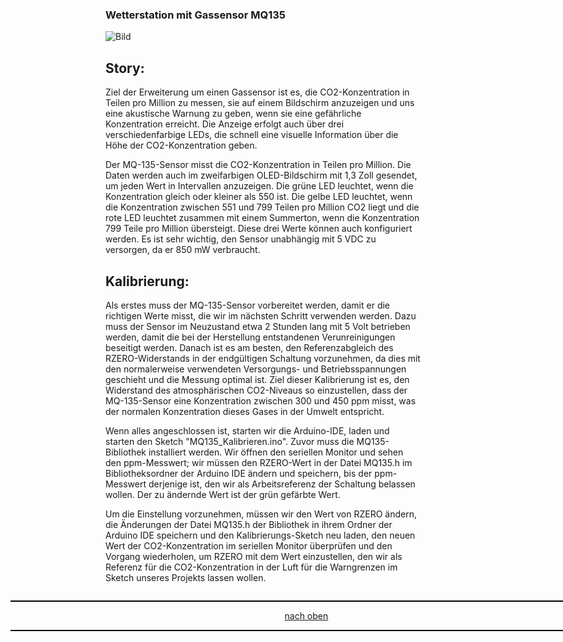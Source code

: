 <a name="oben"></a>

### Wetterstation mit Gassensor MQ135


![Bild](/pic/Wetterstation.png)

## Story:
Ziel der Erweiterung um einen Gassensor ist es, die CO2-Konzentration in Teilen pro Million zu messen, sie auf 
einem Bildschirm anzuzeigen und uns eine akustische Warnung zu geben, wenn sie eine gefährliche 
Konzentration erreicht. Die Anzeige erfolgt auch über drei verschiedenfarbige 
LEDs, die schnell eine visuelle Information über die Höhe der CO2-Konzentration geben. 

Der MQ-135-Sensor misst die CO2-Konzentration in Teilen pro Million. Die Daten 
werden auch im zweifarbigen OLED-Bildschirm mit 1,3 Zoll gesendet, um jeden Wert in 
Intervallen anzuzeigen. Die grüne LED leuchtet, wenn die Konzentration 
gleich oder kleiner als 550 ist. Die gelbe LED leuchtet, wenn die Konzentration zwischen 551 und 799 
Teilen pro Million CO2 liegt und die rote LED leuchtet zusammen mit einem Summerton, wenn die Konzentration 
799 Teile pro Million übersteigt. Diese drei Werte können auch konfiguriert werden.
Es ist sehr wichtig, den Sensor unabhängig mit 5 VDC zu versorgen, da er 850 mW verbraucht.

## Kalibrierung:
Als erstes muss der MQ-135-Sensor vorbereitet werden, damit er die richtigen Werte misst, die wir im 
nächsten Schritt verwenden werden. Dazu muss der Sensor im Neuzustand etwa 2 Stunden lang mit 5 Volt 
betrieben werden, damit die bei der Herstellung entstandenen Verunreinigungen beseitigt werden. 
Danach ist es am besten, den Referenzabgleich des RZERO-Widerstands in der endgültigen Schaltung 
vorzunehmen, da dies mit den normalerweise verwendeten Versorgungs- und Betriebsspannungen geschieht 
und die Messung optimal ist.
Ziel dieser Kalibrierung ist es, den Widerstand des atmosphärischen CO2-Niveaus so einzustellen, 
dass der MQ-135-Sensor eine Konzentration zwischen 300 und 450 ppm misst, was der normalen Konzentration 
dieses Gases in der Umwelt entspricht. 

Wenn alles angeschlossen ist, starten wir die Arduino-IDE, laden und starten den Sketch "MQ135_Kalibrieren.ino". 
Zuvor muss die MQ135-Bibliothek installiert werden. Wir öffnen den seriellen Monitor und sehen den ppm-Messwert; 
wir müssen den RZERO-Wert in der Datei MQ135.h im Bibliotheksordner der Arduino IDE ändern und speichern, bis der 
ppm-Messwert derjenige ist, den wir als Arbeitsreferenz der Schaltung belassen wollen. Der zu ändernde Wert ist 
der grün gefärbte Wert.

Um die Einstellung vorzunehmen, müssen wir den Wert von RZERO ändern, die Änderungen der Datei MQ135.h 
der Bibliothek in ihrem Ordner der Arduino IDE speichern und den Kalibrierungs-Sketch neu laden, den 
neuen Wert der CO2-Konzentration im seriellen Monitor überprüfen und den Vorgang wiederholen, um RZERO 
mit dem Wert einzustellen, den wir als Referenz für die CO2-Konzentration in der Luft für die Warngrenzen im 
Sketch unseres Projekts lassen wollen.

<div style="position:absolute; left:2cm; ">   
<ol class="breadcrumb" style="border-top: 2px solid black;border-bottom:2px solid black; height: 45px; width: 900px;"> <p align="center"><a href="#oben">nach oben</a></p></ol>
</div>  
